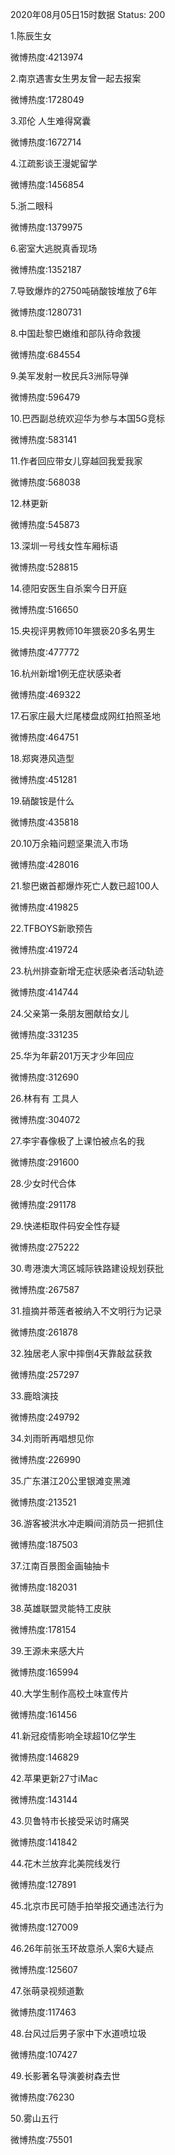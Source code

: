 2020年08月05日15时数据
Status: 200

1.陈辰生女

微博热度:4213974

2.南京遇害女生男友曾一起去报案

微博热度:1728049

3.邓伦 人生难得窝囊

微博热度:1672714

4.江疏影谈王漫妮留学

微博热度:1456854

5.浙二眼科

微博热度:1379975

6.密室大逃脱真香现场

微博热度:1352187

7.导致爆炸的2750吨硝酸铵堆放了6年

微博热度:1280731

8.中国赴黎巴嫩维和部队待命救援

微博热度:684554

9.美军发射一枚民兵3洲际导弹

微博热度:596479

10.巴西副总统欢迎华为参与本国5G竞标

微博热度:583141

11.作者回应带女儿穿越回我爱我家

微博热度:568038

12.林更新

微博热度:545873

13.深圳一号线女性车厢标语

微博热度:528815

14.德阳安医生自杀案今日开庭

微博热度:516650

15.央视评男教师10年猥亵20多名男生

微博热度:477772

16.杭州新增1例无症状感染者

微博热度:469322

17.石家庄最大烂尾楼盘成网红拍照圣地

微博热度:464751

18.郑爽港风造型

微博热度:451281

19.硝酸铵是什么

微博热度:435818

20.10万余箱问题坚果流入市场

微博热度:428016

21.黎巴嫩首都爆炸死亡人数已超100人

微博热度:419825

22.TFBOYS新歌预告

微博热度:419724

23.杭州排查新增无症状感染者活动轨迹

微博热度:414744

24.父亲第一条朋友圈献给女儿

微博热度:331235

25.华为年薪201万天才少年回应

微博热度:312690

26.林有有 工具人

微博热度:304072

27.李宇春像极了上课怕被点名的我

微博热度:291600

28.少女时代合体

微博热度:291178

29.快递柜取件码安全性存疑

微博热度:275222

30.粤港澳大湾区城际铁路建设规划获批

微博热度:267587

31.擅摘并蒂莲者被纳入不文明行为记录

微博热度:261878

32.独居老人家中摔倒4天靠敲盆获救

微博热度:257297

33.鹿晗演技

微博热度:249792

34.刘雨昕再唱想见你

微博热度:226990

35.广东湛江20公里银滩变黑滩

微博热度:213521

36.游客被洪水冲走瞬间消防员一把抓住

微博热度:187503

37.江南百景图金画轴抽卡

微博热度:182031

38.英雄联盟灵能特工皮肤

微博热度:178154

39.王源未来感大片

微博热度:165994

40.大学生制作高校土味宣传片

微博热度:161456

41.新冠疫情影响全球超10亿学生

微博热度:146829

42.苹果更新27寸iMac

微博热度:143144

43.贝鲁特市长接受采访时痛哭

微博热度:141842

44.花木兰放弃北美院线发行

微博热度:127891

45.北京市民可随手拍举报交通违法行为

微博热度:127009

46.26年前张玉环故意杀人案6大疑点

微博热度:125607

47.张萌录视频道歉

微博热度:117463

48.台风过后男子家中下水道喷垃圾

微博热度:107427

49.长影著名导演姜树森去世

微博热度:76230

50.雾山五行

微博热度:75501

